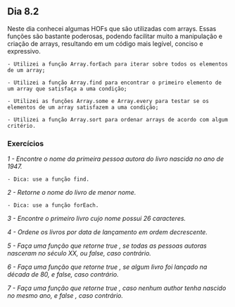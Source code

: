## Dia 8.2

Neste dia conhecei algumas HOFs que são utilizadas com arrays. Essas funções são bastante poderosas, podendo facilitar muito a manipulação e criação de arrays, resultando em um código mais legível, conciso e expressivo.

    - Utilizei a função Array.forEach para iterar sobre todos os elementos de um array;

    - Utilizei a função Array.find para encontrar o primeiro elemento de um array que satisfaça a uma condição;

    - Utilizei as funções Array.some e Array.every para testar se os elementos de um array satisfazem a uma condição;

    - Utilizei a função Array.sort para ordenar arrays de acordo com algum critério.


### Exercícios

*1 - Encontre o nome da primeira pessoa autora do livro nascida no ano de 1947.*

    - Dica: use a função find.

*2 - Retorne o nome do livro de menor nome.*

    - Dica: use a função forEach.

*3 - Encontre o primeiro livro cujo nome possui 26 caracteres.*

*4 - Ordene os livros por data de lançamento em ordem decrescente.*

*5 - Faça uma função que retorne true , se todas as pessoas autoras nasceram no século XX, ou false, caso contrário.*

*6 - Faça uma função que retorne true , se algum livro foi lançado na década de 80, e false, caso contrário.*

*7 - Faça uma função que retorne true , caso nenhum author tenha nascido no mesmo ano, e false , caso contrário.*